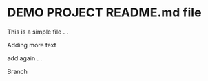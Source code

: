 # DEMO PROJECT README.md file

This is a simple file  . . 

Adding more text

add again . .

Branch
